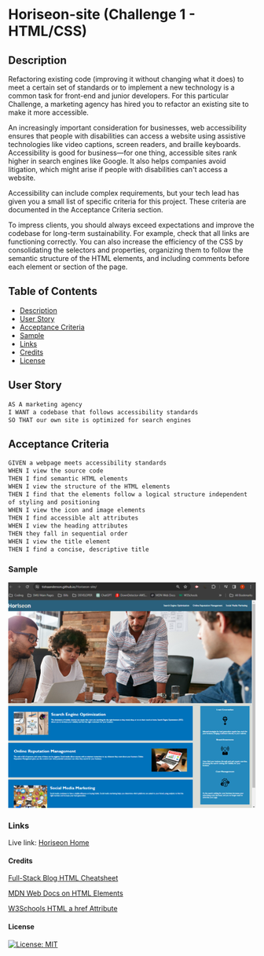 # Horiseon-site (Challenge 1 - HTML/CSS)

## Description

Refactoring existing code (improving it without changing what it does) to meet a certain set of standards or to implement a new technology is a common task for front-end and junior developers. For this particular Challenge, a marketing agency has hired you to refactor an existing site to make it more accessible.

An increasingly important consideration for businesses, web accessibility ensures that people with disabilities can access a website using assistive technologies like video captions, screen readers, and braille keyboards. Accessibility is good for business—for one thing, accessible sites rank higher in search engines like Google. It also helps companies avoid litigation, which might arise if people with disabilities can't access a website.

Accessibility can include complex requirements, but your tech lead has given you a small list of specific criteria for this project. These criteria are documented in the Acceptance Criteria section.

To impress clients, you should always exceed expectations and improve the codebase for long-term sustainability. For example, check that all links are functioning correctly. You can also increase the efficiency of the CSS by consolidating the selectors and properties, organizing them to follow the semantic structure of the HTML elements, and including comments before each element or section of the page.

## Table of Contents

- [Description](#description)
- [User Story](#user-story)
- [Acceptance Criteria](#acceptance-criteria)
- [Sample](#sample)
- [Links](#links)
- [Credits](#credits)
- [License](#license)

## User Story

```
AS A marketing agency
I WANT a codebase that follows accessibility standards
SO THAT our own site is optimized for search engines
```

## Acceptance Criteria

```
GIVEN a webpage meets accessibility standards
WHEN I view the source code
THEN I find semantic HTML elements
WHEN I view the structure of the HTML elements
THEN I find that the elements follow a logical structure independent of styling and positioning
WHEN I view the icon and image elements
THEN I find accessible alt attributes
WHEN I view the heading attributes
THEN they fall in sequential order
WHEN I view the title element
THEN I find a concise, descriptive title
```

### Sample

![Horiseon Homescreen Preview](assets/images/horiseon-homescreen.png)

### Links

Live link: [Horiseon Home](https://tishaanderson.github.io/Horiseon-site/)

#### Credits

[Full-Stack Blog HTML Cheatsheet](https://coding-boot-camp.github.io/full-stack/html/html-cheatsheet)

[MDN Web Docs on HTML Elements](https://developer.mozilla.org/en-US/docs/Web/HTML/Elementhttps://developer.mozilla.org/en-US/docs/Web/HTML/Element)

[W3Schools HTML a href Attribute](https://www.w3schools.com/tags/att_a_href.asp#:~:text=The%20href%20attribute%20specifies%20the%20URL%20of%20the%20page%20the,top%20of%20the%20current%20page!)


#### License

[![License: MIT](https://img.shields.io/badge/License-MIT-yellow.svg)](https://opensource.org/licenses/MIT)